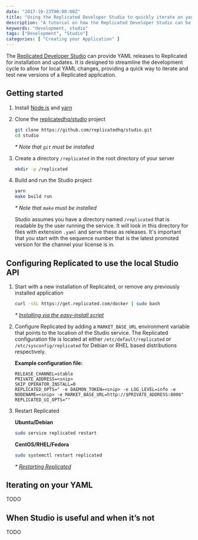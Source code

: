 ```yaml
---
date: "2017-10-23T00:00:00Z"
title: "Using the Replicated Developer Studio to quickly iterate on your YAML"
description: "A tutorial on how the Replicated Developer Studio can be integrated into your Replicated development workflow."
keywords: "development, studio"
tags: ["Development", "Studio"]
categories: [ "Creating your Application" ]
---
```


The [Replicated Developer Studio](https://github.com/replicatedhq/studio) can provide YAML releases to Replicated for installation and updates. It is designed to streamline the development cycle to allow for local YAML changes, providing a quick way to iterate and test new versions of a Replicated application.

## Getting started

1. Install [Node.js](https://nodejs.org/en/download/package-manager/) and [yarn](https://yarnpkg.com/lang/en/docs/install/)

1. Clone the [replicatedhq/studio](https://github.com/replicatedhq/studio) project

   ```bash
   git clone https://github.com/replicatedhq/studio.git
   cd studio
   ```
   
   *\* Note that `git` must be installed*

1. Create a directory `/replicated` in the root directory of your server

   ```bash
   mkdir -p /replicated
   ```

1. Build and run the Studio project

   ```bash
   yarn
   make build run
   ```
   
   *\* Note that `make` must be installed*

   Studio assumes you have a directory named `/replicated` that is readable by the user running the service. It will look in this directory for files with extension `.yaml` and serve these as releases. It's important that you start with the sequence number that is the latest promoted version for the channel your license is in.

## Configuring Replicated to use the local Studio API

1. Start with a new installation of Replicated, or remove any previously installed application

   ```bash
   curl -sSL https://get.replicated.com/docker | sudo bash
   ```

   *\* [Installing via the easy-install script](/docs/distributing-an-application/installing-via-script/#basic-install)*

1. Configure Replicated by adding a `MARKET_BASE_URL` environment variable that points to the location of the Studio service. The Replicated configuration file is located at either `/etc/default/replicated` or `/etc/sysconfig/replicated` for Debian or RHEL based distributions respectively.

   **Example configuration file:**
   ```
   RELEASE_CHANNEL=stable
   PRIVATE_ADDRESS=<snip>
   SKIP_OPERATOR_INSTALL=0
   REPLICATED_OPTS=" -e DAEMON_TOKEN=<snip> -e LOG_LEVEL=info -e NODENAME=<snip> -e MARKET_BASE_URL=http://$PRIVATE_ADDRESS:8006"
   REPLICATED_UI_OPTS=""
   ```
   
1. Restart Replicated

   **Ubuntu/Debian**
   ```bash
   sudo service replicated restart
   ```
   
   **CentOS/RHEL/Fedora**
   ```bash
   sudo systemctl restart replicated
   ```
   
   *\* [Restarting Replicated](/docs/distributing-an-application/installing-via-script/#restarting-replicated)*

## Iterating on your YAML

TODO

## When Studio is useful and when it’s not

TODO
